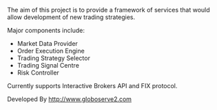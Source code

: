 The aim of this project is to provide a framework of services that would allow development of new trading strategies.

Major components include:

  * Market Data Provider
  * Order Execution Engine
  * Trading Strategy Selector
  * Trading Signal Centre
  * Risk Controller

Currently supports Interactive Brokers API and FIX protocol.

Developed By http://www.globoserve2.com